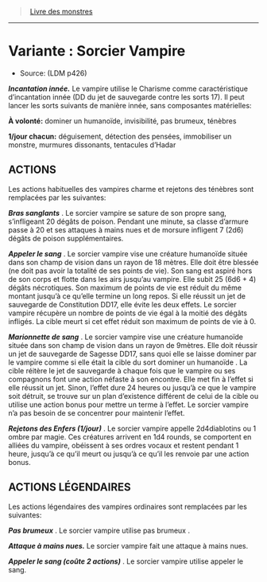 ﻿> [Livre des monstres](tome_of_beasts.md)

---

# Variante : Sorcier Vampire

- Source: (LDM p426)

**_Incantation innée._** Le vampire utilise le Charisme comme caractéristique d’incantation innée (DD du jet de sauvegarde contre les sorts 17). Il peut lancer les sorts suivants de manière innée, sans composantes matérielles:

**À volonté:** dominer un humanoïde, invisibilité, pas brumeux, ténèbres

**1/jour chacun:** déguisement, détection des pensées, immobiliser un monstre, murmures dissonants, tentacules d’Hadar

## ACTIONS

Les actions habituelles des vampires charme et rejetons des ténèbres sont remplacées par les suivantes:

**_Bras sanglants_** . Le sorcier vampire se sature de son propre sang, s’infligeant 20 dégâts de poison. Pendant une minute, sa classe d’armure passe à 20 et ses attaques à mains nues et de morsure infligent 7 (2d6) dégâts de poison supplémentaires.

**_Appeler le sang_** . Le sorcier vampire vise une créature humanoïde située dans son champ de vision dans un rayon de 18 mètres. Elle doit être blessée (ne doit pas avoir la totalité de ses points de vie). Son sang est aspiré hors de son corps et flotte dans les airs jusqu’au vampire. Elle subit 25 (6d6 + 4) dégâts nécrotiques. Son maximum de points de vie est réduit du même montant jusqu’à ce qu’elle termine un long repos. Si elle réussit un jet de sauvegarde de Constitution DD17, elle évite les deux effets. Le sorcier vampire récupère un nombre de points de vie égal à la moitié des dégâts infligés. La cible meurt si cet effet réduit son maximum de points de vie à 0.

**_Marionnette de sang_** . Le sorcier vampire vise une créature humanoïde située dans son champ de vision dans un rayon de 9mètres. Elle doit réussir un jet de sauvegarde de Sagesse DD17, sans quoi elle se laisse dominer par le vampire comme si elle était la cible du sort dominer un humanoïde . La cible réitère le jet de sauvegarde à chaque fois que le vampire ou ses compagnons font une action néfaste à son encontre. Elle met fin à l’effet si elle réussit un jet. Sinon, l’effet dure 24 heures ou jusqu’à ce que le vampire soit détruit, se trouve sur un plan d’existence différent de celui de la cible ou utilise une action bonus pour mettre un terme à l’effet. Le sorcier vampire n’a pas besoin de se concentrer pour maintenir l’effet.

**_Rejetons des Enfers (1/jour)_** . Le sorcier vampire appelle 2d4diablotins ou 1 ombre par magie. Ces créatures arrivent en 1d4 rounds, se comportent en alliées du vampire, obéissent à ses ordres vocaux et restent pendant 1 heure, jusqu’à ce qu’il meurt ou jusqu’à ce qu’il les renvoie par une action bonus.

## ACTIONS LÉGENDAIRES

Les actions légendaires des vampires ordinaires sont remplacées par les suivantes:

**_Pas brumeux_** . Le sorcier vampire utilise pas brumeux .

**_Attaque à mains nues._** Le sorcier vampire fait une attaque à mains nues.

**_Appeler le sang (coûte 2 actions)_** . Le sorcier vampire utilise appeler le sang.

